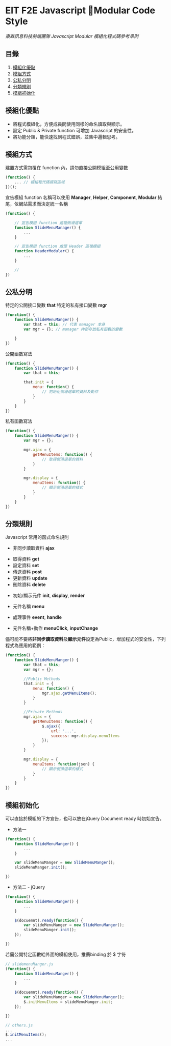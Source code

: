 # EIT F2E Javascript Modular Code Style 
*東森訊息科技前端團隊 Javascript Modular 模組化程式碼參考準則*

## 目錄

1. [模組化優點](#模組化優點)
1. [模組方式](#模組方式)
1. [公私分明](#公私分明)
1. [分類規則](#分類規則)
1. [模組初始化](#模組初始化)

## 模組化優點
* 將程式模組化，方便成員間使用同樣的命名讀取與顯示。
* 設定 Public & Private function 可增加 Javascript 的安全性。
* 將功能分類，能快速找到程式錯誤，並集中邏輯思考。

## 模組方式
建置方式需包覆在 function 內，請勿直接公開模組至公用變數

```js
(function() {
    ... // 模組程代碼撰寫區域
})();
```
宣告模組 function 名稱可以使用 **Manager**, **Helper**, **Component**, **Modular** 結尾，依網站需求而決定統一名稱

```js
(function() {

    // 宣告模組 function 處理側滑選單
    function SlideMenuManager() {
        ...
    }

    // 宣告模組 function 處理 Header 區塊模組
    function HeaderModular() {
        ...
    }

    // 
})
```

## 公私分明

特定的公開接口變數 **that**
特定的私有接口變數 **mgr**
```js
(function() {
    function SlideMenuManger() {
        var that = this; // 代表 manager 本身
        var mgr = {}; // manager 內部存放私有函數的變數

    }
})
``` 
公開函數寫法
```js
(function() {
    function SlideMenuManger() {
        var that = this;

        that.init = {
            menu: function() {
                // 初始化側滑選單的資料及動作
            }
        }
    }
})
```
私有函數寫法
```js
(function() {
    function SlideMenuManger() {
        var mgr = {};

        mgr.ajax = {
            getMenuItems: function() {
                // 取得側滑選單的資料
            }
        }

        mgr.display = {
            menuItems: function() {
                // 顯示側滑選單的樣式
            }
        }
    }
})
```


## 分類規則

Javascript 常用的函式命名規則

- 非同步讀取資料 **ajax**
* 取得資料 **get**
* 設定資料 **set**
* 傳送資料 **post**
* 更新資料 **update**
* 刪除資料 **delete**

- 初始/顯示元件 **init**, **display**, **render**
* 元件名稱 **menu** 

- 處理事件 **event**, **handle**
* 元件名稱+動作 **menuClick**, **inputChange**

儘可能不要將**非同步讀取資料**及**顯示元件**設定為Public，增加程式的安全性，下列程式為應用的範例：

```js
(function() {
    function SlideMenuManger() {
        var that = this;
        var mgr = {};

        //Public Methods
        that.init = {
            menu: function() {
                mgr.ajax.getMenuItems();
            }
        }

        //Private Methods
        mgr.ajax = {
            getMenuItems: function() {
                $.ajax({
                    url: '...',
                    success: mgr.display.menuItems
                });
            }
        }

        mgr.display = {
            menuItems: function(json) {
                // 顯示側滑選單的樣式
            }
        }
    }
})
```

## 模組初始化

可以直接於模組的下方宣告，也可以放在jQuery Document ready 時初始宣告。

* 方法一
```js
(function() {
    function SlideMenuManger() {
        ...
    }

    var slideMenuManger = new SlideMenuManger();
    slideMenuManger.init();

})
```

* 方法二 - jQuery
```js
(function() {
    function SlideMenuManger() {
        ...
    }

    $(docuemnt).ready(function() {
        var slideMenuManger = new SlideMenuManger();
        slideMenuManger.init();
    });

})
```

若需公開特定函數給外面的模組使用，推薦binding 於 $ 字符

```js
// slidemenuManger.js
(function() {
    function SlideMenuManger() {
        ...
    }

    $(docuemnt).ready(function() {
        var slideMenuManger = new SlideMenuManger();
        $.initMenuItems = slideMenuManger.init;
    });

})
```

```js
// others.js
...
$.initMenuItems();
...
```

